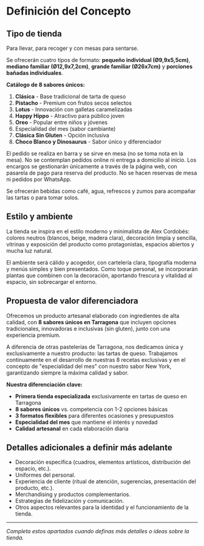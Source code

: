 # Definición del Concepto

## Tipo de tienda
Para llevar, para recoger y con mesas para sentarse.

Se ofrecerán cuatro tipos de formato: **pequeño individual (Ø9,9x5,5cm)**, **mediano familiar (Ø12,9x7,2cm)**, **grande familiar (Ø26x7cm)** y **porciones bañadas individuales**.

**Catálogo de 8 sabores únicos:**
1. **Clásica** - Base tradicional de tarta de queso
2. **Pistacho** - Premium con frutos secos selectos
3. **Lotus** - Innovación con galletas caramelizadas
4. **Happy Hippo** - Atractivo para público joven
5. **Oreo** - Popular entre niños y jóvenes
6. Especialidad del mes (sabor cambiante)
7. **Clásica Sin Gluten** - Opción inclusiva
8. **Choco Blanco y Dinosaurus** - Sabor único y diferenciador

El pedido se realiza en barra y se sirve en mesa (no se toma nota en la mesa). No se contemplan pedidos online ni entrega a domicilio al inicio. Los encargos se gestionarán únicamente a través de la página web, con pasarela de pago para reserva del producto. No se hacen reservas de mesa ni pedidos por WhatsApp.

Se ofrecerán bebidas como café, agua, refrescos y zumos para acompañar las tartas o para tomar solos.

## Estilo y ambiente
La tienda se inspira en el estilo moderno y minimalista de Alex Cordobés: colores neutros (blancos, beige, madera clara), decoración limpia y sencilla, vitrinas y exposición del producto como protagonistas, espacios abiertos y mucha luz natural.

El ambiente será cálido y acogedor, con cartelería clara, tipografía moderna y menús simples y bien presentados. Como toque personal, se incorporarán plantas que combinen con la decoración, aportando frescura y vitalidad al espacio, sin sobrecargar el entorno.

## Propuesta de valor diferenciadora
Ofrecemos un producto artesanal elaborado con ingredientes de alta calidad, con **8 sabores únicos en Tarragona** que incluyen opciones tradicionales, innovadoras e inclusivas (sin gluten), junto con una experiencia premium.

A diferencia de otras pastelerías de Tarragona, nos dedicamos única y exclusivamente a nuestro producto: las tartas de queso. Trabajamos continuamente en el desarrollo de nuestras 8 recetas exclusivas y en el concepto de "especialidad del mes" con nuestro sabor New York, garantizando siempre la máxima calidad y sabor.

**Nuestra diferenciación clave:**
- **Primera tienda especializada** exclusivamente en tartas de queso en Tarragona
- **8 sabores únicos** vs. competencia con 1-2 opciones básicas
- **3 formatos flexibles** para diferentes ocasiones y presupuestos
- **Especialidad del mes** que mantiene el interés y novedad
- **Calidad artesanal** en cada elaboración diaria

## Detalles adicionales a definir más adelante
- Decoración específica (cuadros, elementos artísticos, distribución del espacio, etc.).
- Uniformes del personal.
- Experiencia de cliente (ritual de atención, sugerencias, presentación del producto, etc.).
- Merchandising y productos complementarios.
- Estrategias de fidelización y comunicación.
- Otros aspectos relevantes para la identidad y el funcionamiento de la tienda.

---

*Completa estos apartados cuando definas más detalles o ideas sobre la tienda.*
